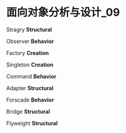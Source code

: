 # 面向对象分析与设计_09

Stragry **Structural**

Observer **Behavior**

Factory **Creation**

Singleton **Creation**

Command **Behavior**

Adapter **Structural**

Forscade **Behavior**

Bridge **Structural**

Flyweight **Structural**

